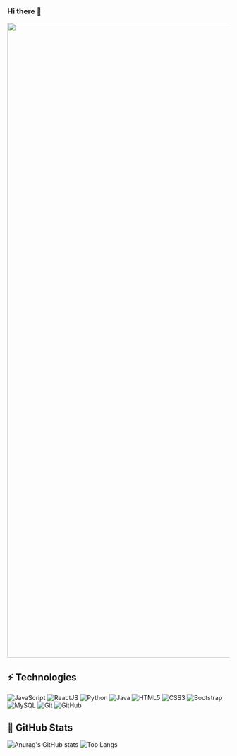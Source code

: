 ### Hi there 👋

<p align="center">
  <img width="1438" alt="ScreenShot" src="https://github.com/hackmaven/hackmaven/assets/133597071/f4bf5626-fe27-4fc7-863b-a85890469400">
</p>


## ⚡ Technologies

![JavaScript](https://img.shields.io/badge/-JavaScript-black?style=flat-square&logo=javascript)
![ReactJS](https://img.shields.io/badge/React-20232A?style=for-the-badge&logo=react&logoColor=61DAFB)
![Python](https://img.shields.io/badge/-Python-black?style=flat-square&logo=Python)
![Java](https://img.shields.io/badge/-java-E34A86?style=flat-square&logo=java)
![HTML5](https://img.shields.io/badge/-HTML5-E34F26?style=flat-square&logo=html5&logoColor=white)
![CSS3](https://img.shields.io/badge/-CSS3-1572B6?style=flat-square&logo=css3)
![Bootstrap](https://img.shields.io/badge/-Bootstrap-563D7C?style=flat-square&logo=bootstrap)
![MySQL](https://img.shields.io/badge/-MySQL-black?style=flat-square&logo=mysql)
![Git](https://img.shields.io/badge/-Git-black?style=flat-square&logo=git)
![GitHub](https://img.shields.io/badge/-GitHub-181717?style=flat-square&logo=github)

## 📑 GitHub Stats

![Anurag's GitHub stats](https://github-readme-stats.vercel.app/api?username=bushraaksoy&show_icons=true&theme=transparent)
![Top Langs](https://github-readme-stats.vercel.app/api/top-langs/?username=bushraaksoy&hide=TeX&layout=compact)


<!--
**BushraAks/BushraAks** is a ✨ _special_ ✨ repository because its `README.md` (this file) appears on your GitHub profile.

Here are some ideas to get you started:

- 🔭 I’m currently working on ...
- 🌱 I’m currently learning ...
- 👯 I’m looking to collaborate on ...
- 🤔 I’m looking for help with ...
- 💬 Ask me about ...
- 📫 How to reach me: ...
- 😄 Pronouns: ...
- ⚡ Fun fact: ...
-->
